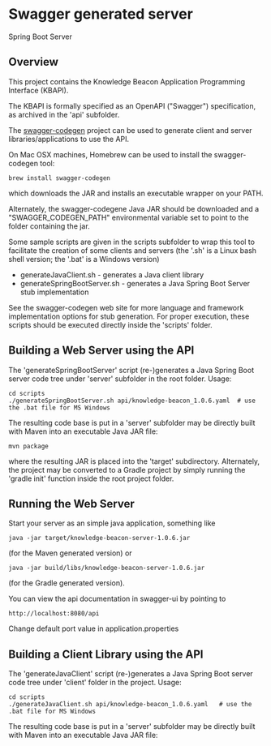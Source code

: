 # Swagger generated server #

Spring Boot Server 

## Overview ##

This project contains the Knowledge Beacon Application Programming Interface (KBAPI). 

The KBAPI is formally specified as an OpenAPI ("Swagger") specification, as archived in the 'api' subfolder. 

The [swagger-codegen](https://github.com/swagger-api/swagger-codegen) project can be used to generate client and server libraries/applications to use the API. 

On Mac OSX machines, Homebrew can be used to install the swagger-codegen tool:

	brew install swagger-codegen

which downloads the JAR and installs an executable wrapper on your PATH.

Alternately, the swagger-codegene Java JAR should be downloaded and a "SWAGGER_CODEGEN_PATH" environmental variable set to point to the folder containing the jar.

Some sample scripts are given in the scripts subfolder to wrap this tool to facilitate the creation of some clients and servers (the '.sh' is a Linux bash shell version; the '.bat' is a Windows version)

* generateJavaClient.sh - generates a Java client library
* generateSpringBootServer.sh - generates a Java Spring Boot Server stub implementation

See the swagger-codegen web site for more language and framework implementation options for stub generation.  For proper execution, these scripts should be executed directly inside the 'scripts' folder.

## Building a Web Server using the API ##

The 'generateSpringBootServer' script (re-)generates a Java Spring Boot server code tree under 'server' subfolder in the root folder. Usage:

	cd scripts
	./generateSpringBootServer.sh api/knowledge-beacon_1.0.6.yaml  # use the .bat file for MS Windows  

The resulting code base is put in a 'server' subfolder may be directly built with Maven into an executable Java JAR file:

	mvn package

where the resulting JAR is placed into the 'target' subdirectory.  Alternately, the project may be converted to a Gradle project by simply running the 'gradle init' function inside the root project folder.

## Running the Web Server ##

Start your server as an simple java application, something like

	java -jar target/knowledge-beacon-server-1.0.6.jar

(for the Maven generated version) or

	java -jar build/libs/knowledge-beacon-server-1.0.6.jar

(for the Gradle generated version).

You can view the api documentation in swagger-ui by pointing to
  
	http://localhost:8080/api

Change default port value in application.properties

## Building a Client Library using the API ##

The 'generateJavaClient' script (re-)generates a Java Spring Boot server code tree under 'client' folder in the project. Usage:

	cd scripts
	./generateJavaClient.sh api/knowledge-beacon_1.0.6.yaml   # use the .bat file for MS Windows

The resulting code base is put in a 'server' subfolder may be directly built with Maven into an executable Java JAR file:
